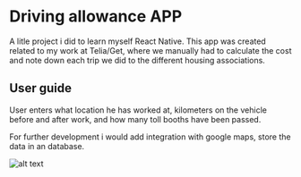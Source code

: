 # Driving allowance APP
A litle project i did to learn myself React Native.
This app was created related to my work at Telia/Get, where we manually had to calculate the cost and note down each trip we did to the different housing associations.

## User guide
User enters what location he has worked at, kilometers on the vehicle before and after work, and how many toll booths have been passed.

For further development i would add integration with google maps, store the data in an database.


![alt text](https://github.com/[h582618]/[getKjoring]/new/master/image.jpg?raw=true)
